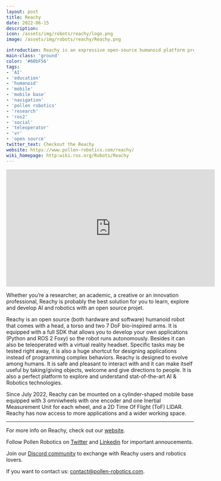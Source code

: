 ```yaml
---
layout: post
title: Reachy
date: 2022-06-15
description:
icon: /assets/img/robots/reachy/logo.png
image: /assets/img/robots/reachy/Reachy.png

introduction: Reachy is an expressive open-source humanoid platform programmable with Python and ROS. He is particularly good at interacting with people and manipulating objects.
main-class: 'ground'
color: '#60bF56'
tags:
- 'AI'
- 'education'
- 'humanoid'
- 'mobile'
- 'mobile base'
- 'navigation'
- 'pollen robotics'
- 'research'
- 'ros2'
- 'social'
- 'teleoperator'
- 'vr'
- 'open source'
twitter_text: Checkout the Reachy
website: https://www.pollen-robotics.com/reachy/
wiki_homepage: http:wiki.ros.org/Robots/Reachy
---
```

<iframe width="560" height="315" src="https://youtu.be/zsFpiawg-sA" title="YouTube video player" frameborder="0" allow="accelerometer; autoplay; clipboard-write; encrypted-media; gyroscope; picture-in-picture" allowfullscreen></iframe>

Whether you’re a researcher, an academic, a creative or an innovation professional, Reachy is probably the best solution for you to learn, explore and develop AI and robotics with an open source projet.

Reachy is an open source (both hardware and software) humanoid robot that comes with a head, a torso and two 7 DoF bio-inspired arms. It is equipped with a full SDK that allows you to develop your own applications (Python and ROS 2 Foxy) so the robot runs autonomously.
Besides it can also be teleoperated with a virtual reality headset. Specific tasks may be tested right away, it is also a huge shortcut for designing applications instead of programming complex behaviors.
Reachy is designed to evolve among humans. It is safe and pleasant to interact with and it can make itself useful by taking/giving objects, welcome and give directions to people. It is also a perfect platform to explore and understand stat-of-the-art AI & Robotics technologies.

Since July 2022, Reachy can be mounted on a cylinder-shaped mobile base equipped with 3 omniwheels with one encoder and one Inertial Measurement Unit for each wheel, and a 2D Time Of Flight (ToF) LIDAR. 
Reachy has now access to more applications and a wider working space.

---
For more info on Reachy, check out our [website](https://www.pollen-robotics.com/reachy/).

Follow Pollen Robotics on [Twitter](https://twitter.com/pollenrobotics?lang=fr) and [Linkedin](https://www.linkedin.com/company/pollen-robotics/) for important annoucements.

Join our [Discord community](https://discord.gg/Kg3mZHTKgs) to exchange with Reachy users and robotics lovers.

If you want to contact us: contact@pollen-robotics.com.
